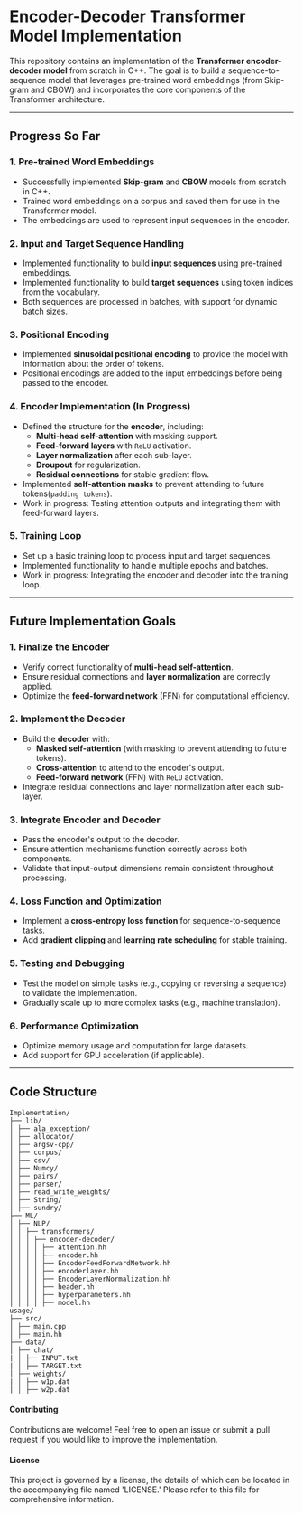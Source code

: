 # Encoder-Decoder Transformer Model Implementation

This repository contains an implementation of the **Transformer encoder-decoder model** from scratch in C++. The goal is to build a sequence-to-sequence model that leverages pre-trained word embeddings (from Skip-gram and CBOW) and incorporates the core components of the Transformer architecture.

---

## **Progress So Far**

### **1. Pre-trained Word Embeddings**
- Successfully implemented **Skip-gram** and **CBOW** models from scratch in C++.
- Trained word embeddings on a corpus and saved them for use in the Transformer model.
- The embeddings are used to represent input sequences in the encoder.

### **2. Input and Target Sequence Handling**
- Implemented functionality to build **input sequences** using pre-trained embeddings.
- Implemented functionality to build **target sequences** using token indices from the vocabulary.
- Both sequences are processed in batches, with support for dynamic batch sizes.

### **3. Positional Encoding**
- Implemented **sinusoidal positional encoding** to provide the model with information about the order of tokens.
- Positional encodings are added to the input embeddings before being passed to the encoder.

### **4. Encoder Implementation (In Progress)**
- Defined the structure for the **encoder**, including: 
  - **Multi-head self-attention** with masking support.
  - **Feed-forward layers** with `ReLU` activation.
  - **Layer normalization** after each sub-layer.
  - **Droupout** for regularization.
  - **Residual connections** for stable gradient flow.
- Implemented **self-attention masks** to prevent attending to future tokens(`padding tokens`).
- Work in progress: Testing attention outputs and integrating them with feed-forward layers.
### **5. Training Loop**
- Set up a basic training loop to process input and target sequences.
- Implemented functionality to handle multiple epochs and batches.
- Work in progress: Integrating the encoder and decoder into the training loop.

---

## **Future Implementation Goals**

### **1. Finalize the Encoder**
- Verify correct functionality of **multi-head self-attention**.
- Ensure residual connections and **layer normalization** are correctly applied.
- Optimize the **feed-forward network** (FFN) for computational efficiency.

### **2. Implement the Decoder**
- Build the **decoder** with:
  - **Masked self-attention** (with masking to prevent attending to future tokens).
  - **Cross-attention** to attend to the encoder's output.
  - **Feed-forward network** (FFN) with `ReLU` activation.
- Integrate residual connections and layer normalization after each sub-layer.

### **3. Integrate Encoder and Decoder**
- Pass the encoder's output to the decoder.
- Ensure attention mechanisms function correctly across both components.
- Validate that input-output dimensions remain consistent throughout processing.

### **4. Loss Function and Optimization**
- Implement a **cross-entropy loss function** for sequence-to-sequence tasks.
- Add **gradient clipping** and **learning rate scheduling** for stable training.

### **5. Testing and Debugging**
- Test the model on simple tasks (e.g., copying or reversing a sequence) to validate the implementation.
- Gradually scale up to more complex tasks (e.g., machine translation).

### **6. Performance Optimization**
- Optimize memory usage and computation for large datasets.
- Add support for GPU acceleration (if applicable).

---

## **Code Structure**
```
Implementation/
├── lib/
│ ├── ala_exception/
│ ├── allocator/
│ ├── argsv-cpp/
│ ├── corpus/
│ ├── csv/
│ ├── Numcy/
│ ├── pairs/
│ ├── parser/
│ ├── read_write_weights/
│ ├── String/
│ ├── sundry/
├── ML/
│ ├── NLP/
│ │ ├── transformers/
│ │ │ ├── encoder-decoder/
│ │ │ │ ├── attention.hh
│ │ │ │ ├── encoder.hh
│ │ │ │ ├── EncoderFeedForwardNetwork.hh
│ │ │ │ ├── encoderlayer.hh
│ │ │ │ ├── EncoderLayerNormalization.hh
│ │ │ │ ├── header.hh
│ │ │ │ ├── hyperparameters.hh
│ │ │ │ ├── model.hh
usage/
├── src/
│ ├── main.cpp
│ ├── main.hh
├── data/
│ ├── chat/
| │ ├── INPUT.txt
| │ ├── TARGET.txt
│ ├── weights/
| │ ├── w1p.dat
| │ ├── w2p.dat
```

#### Contributing
Contributions are welcome! Feel free to open an issue or submit a pull request if you would like to improve the implementation.

#### License
This project is governed by a license, the details of which can be located in the accompanying file named 'LICENSE.' Please refer to this file for comprehensive information.


